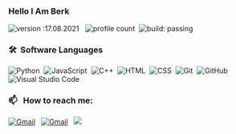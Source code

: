 ### Hello I Am Berk
![version :17.08.2021](https://img.shields.io/badge/version-27.10.2021-informational) &nbsp;
![profile count](https://komarev.com/ghpvc/?username=raineorj&color=red)&nbsp;
![build: passing](https://img.shields.io/badge/build-passing-success)

### 🛠 &nbsp;Software Languages
![Python](https://img.shields.io/badge/-Python-05122A?style=flat&logo=python)&nbsp;
![JavaScript](https://img.shields.io/badge/-JavaScript-05122A?style=flat&logo=javascript)&nbsp;
![C++](https://img.shields.io/badge/-C++-05122A?style=flat&logo=C%2B%2B&logoColor=00599C)&nbsp;
![HTML](https://img.shields.io/badge/-HTML-05122A?style=flat&logo=HTML5)&nbsp;
![CSS](https://img.shields.io/badge/-CSS-05122A?style=flat&logo=CSS3&logoColor=1572B6)&nbsp;
![Git](https://img.shields.io/badge/-Git-05122A?style=flat&logo=git)&nbsp;
![GitHub](https://img.shields.io/badge/-GitHub-05122A?style=flat&logo=github)&nbsp;
![Visual Studio Code](https://img.shields.io/badge/-Visual%20Studio%20Code-05122A?style=flat&logo=visual-studio-code&logoColor=007ACC)&nbsp;

### 📫 &nbsp; How to reach me:
<a href="raineorj@gmail.com"><img alt="Gmail" src="https://img.shields.io/badge/Gmail-D14836?style=flat&logo=gmail&logoColor=white" /></a> &nbsp;
<a href="https://discord.com/users/939738063687540766"><img alt="Gmail" src="https://img.shields.io/badge/Discord-5e5e5e?style=flat&logo=discord&logoColor=565fff" /></a> &nbsp;
<a href="https://instagram.com/raineorj"><img src="https://img.shields.io/badge/@raineorj-E3467A?style=flat&logo=Instagram&logoColor=white"/></a> &nbsp;

